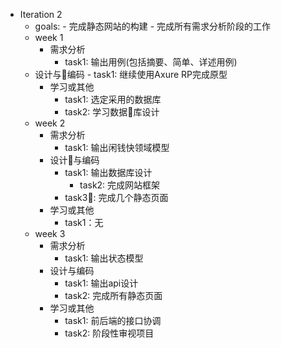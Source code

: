 ﻿- Iteration 2 
    - goals:
            - 完成静态网站的构建
            - 完成所有需求分析阶段的工作
    - week 1
        - 需求分析
            - task1: 输出用例(包括摘要、简单、详述用例)
     - 设计与编码
            - task1: 继续使用Axure RP完成原型
        - 学习或其他
            - task1: 选定采用的数据库
            - task2: 学习数据库设计
    - week 2
        -  需求分析
            - task1: 输出闲钱快领域模型
      - 设计与编码
         -  task1: 输出数据库设计
            - task2: 完成网站框架
          - task3: 完成几个静态页面
      - 学习或其他
           - task1：无
    - week 3
       - 需求分析
            - task1: 输出状态模型
        - 设计与编码
            - task1: 输出api设计
            - task2: 完成所有静态页面
        - 学习或其他
            - task1: 前后端的接口协调
            - task2: 阶段性审视项目
